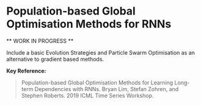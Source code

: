 # Population-based Global Optimisation Methods for RNNs

** WORK IN PROGRESS **

Include a basic Evolution Strategies and Particle Swarm Optimisation as an alternative to gradient based methods.

**Key Reference:** 
> Population-based Global Optimisation Methods for Learning Long-term Dependencies with RNNs. Bryan Lim, Stefan Zohren, and Stephen Roberts. 2019 ICML Time Series Workshop.
